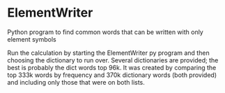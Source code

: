# ElementWriter
Python program to find common words that can be written with only element symbols

Run the calculation by starting the ElementWriter py program and then choosing the dictionary to run over.
Several dictionaries are provided; the best is probably the dict words top 96k. It was created by comparing the top 333k words by frequency and 370k dictionary words (both provided) and including only those that were on both lists.
